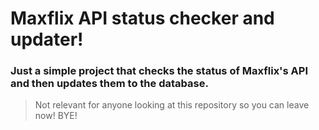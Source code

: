 # Maxflix API status checker and updater!

### Just a simple project that checks the status of Maxflix's API and then updates them to the database.

> Not relevant for anyone looking at this repository so you can leave now! BYE!